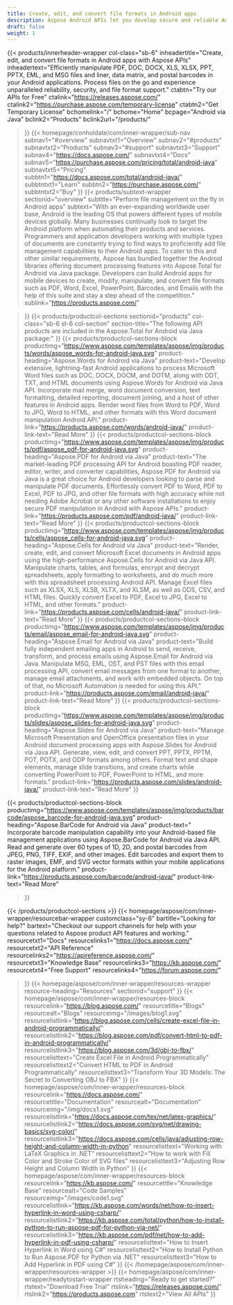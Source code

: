 ```yaml
---
title: Create, edit, and convert file formats in Android apps
description: Aspose Android APIs let you develop secure and reliable Android apps to process PDFs, word documents, spreadsheets, presentations, barcodes, and emails.
draft: false
weight: 1
---
```

{{< products/innerheader-wrapper col-class="sb-6"
  inheadertitle="Create, edit, and convert file formats in Android apps with Aspose APIs"
  inheadertext="Efficiently manipulate PDF, DOC, DOCX, XLS, XLSX, PPT, PPTX, EML, and MSG files and liner, data matrix, and postal barcodes in your Android applications. Process files on the go and experience unparalleled reliability, security, and file format support."
  ctabtn="Try our APIs for Free"
  ctalink="https://releases.aspose.com/"
  ctalink2="https://purchase.aspose.com/temporary-license"
  ctabtn2="Get Temporary License"
  bchomelink="/"
  bchome="Home"
  bcpage="Android via Java"
  bclink2="Products"
  bclink2url="/products/"
 
>}}
  {{< homepage/conholdate/com/inner-wrapper/sub-nav 
subnav1="#overview"
subnavtxt1="Overview" 
subnav2="#products"
subnavtxt2="Products" 
subnav3="#support"
subnavtxt3="Support" 
subnav4="https://docs.aspose.com/"
subnavtxt4="Docs" 
subnav5="https://purchase.aspose.com/pricing/total/android-java"
subnavtxt5="Pricing" 
subbtn1="https://docs.aspose.com/total/android-java/"
subbtntxt1="Learn"
subbtn2="https://purchase.aspose.com/"
subbtntxt2="Buy"
>}}
   {{< products/subtext-wrapper
   sectionid="overview" 
   subtitle="Perform file management on the fly in Android apps"
   subtext="With an ever-expanding worldwide user base, Android is the leading OS that powers different types of mobile devices globally. Many businesses continually look to target the Android platform when automating their products and services. Programmers and application developers working with multiple types of documents are constantly trying to find ways to proficiently add file management capabilities to their Android apps. To cater to this and other similar requirements, Aspose has bundled together the Android libraries offering document processing features into Aspose.Total for Android via Java package. Developers can build Android apps for mobile devices to create, modify, manipulate, and convert file formats such as PDF, Word, Excel, PowerPoint, Barcodes, and Emails with the help of this suite and stay a step ahead of the competition."
   sublink="https://products.aspose.com/"
  
>}} 
{{< products/productcol-sections
sectionid="products" 
col-class="sb-6 st-6 col-section"
section-title="The following API products are included in the Aspose.Total for Android via Java package:"
>}}
{{< products/productcol-sections-block
productimg="https://www.aspose.com/templates/aspose/img/products/words/aspose_words-for-android-java.svg"
product-heading="Aspose.Words for Android via Java"
product-text="Develop extensive, lightning-fast Android applications to process Microsoft Word files such as DOC, DOCX, DOCM, and DOTM, along with ODT, TXT, and HTML documents using Aspose.Words for Android via Java API. Incorporate mail merge, word document conversion, text formatting, detailed reporting, document joining, and a host of other features in Android apps. Render word files from Word to PDF, Word to JPG, Word to HTML, and other formats with this Word document manipulation Android API."
product-link="https://products.aspose.com/words/android-java/" 
product-link-text="Read More"
>}}
{{< products/productcol-sections-block
productimg="https://www.aspose.com/templates/aspose/img/products/pdf/aspose_pdf-for-android-java.svg"
product-heading="Aspose.PDF for Android via Java"
product-text="The market-leading PDF processing API for Android boasting PDF reader, editor, writer, and converter capabilities, Aspose.PDF for Android via Java is a great choice for Android developers looking to parse and manipulate PDF documents. Effortlessly convert PDF to Word, PDF to Excel, PDF to JPG, and other file formats with high accuracy while not needing Adobe Acrobat or any other software installations to enjoy secure PDF manipulation in Android with Aspose APIs."
product-link="https://products.aspose.com/pdf/android-java/" 
product-link-text="Read More"
>}}
{{< products/productcol-sections-block
productimg="https://www.aspose.com/templates/aspose/img/products/cells/aspose_cells-for-android-java.svg"
product-heading="Aspose.Cells for Android via Java"
product-text="Render, create, edit, and convert Microsoft Excel documents in Android apps using the high-performance Aspose.Cells for Android via Java API. Manipulate charts, tables, and formulas, encrypt and decrypt spreadsheets, apply formatting to worksheets, and do much more with this spreadsheet processing Android API. Manage Excel files such as XLSX, XLS, XLSB, XLTX, and XLSM, as well as ODS, CSV, and HTML files. Quickly convert Excel to PDF, Excel to JPG, Excel to HTML, and other formats."
product-link="https://products.aspose.com/cells/android-java/" 
product-link-text="Read More"
>}}
{{< products/productcol-sections-block
productimg="https://www.aspose.com/templates/aspose/img/products/email/aspose_email-for-android-java.svg"
product-heading="Aspose.Email for Android via Java"
product-text="Build fully independent emailing apps in Android to send, receive, transform, and process emails using Aspose.Email for Android via Java. Manipulate MSG, EML, OST, and PST files with this email processing API, convert email messages from one format to another, manage email attachments, and work with embedded objects. On top of that, no Microsoft Automation is needed for using this API."
product-link="https://products.aspose.com/email/android-java/" 
product-link-text="Read More"
>}}
{{< products/productcol-sections-block
productimg="https://www.aspose.com/templates/aspose/img/products/slides/aspose_slides-for-android-java.svg"
product-heading="Aspose.Slides for Android via Java"
product-text="Manage Microsoft Presentation and OpenOffice presentation files in your Android document processing apps with Aspose.Slides for Android via Java API. Generate, view, edit, and convert PPT, PPTX, PPTM, POT, POTX, and ODP formats among others. Format text and shape elements, manage slide transitions, and create charts while converting PowerPoint to PDF, PowerPoint to HTML, and more formats."
product-link="https://products.aspose.com/slides/android-java/" 
product-link-text="Read More"
>}}

{{< products/productcol-sections-block
productimg="https://www.aspose.com/templates/aspose/img/products/barcode/aspose_barcode-for-android-java.svg"
product-heading="Aspose.BarCode for Android via Java"
product-text=" Incorporate barcode manipulation capability into your Android-based file management applications using Aspose.BarCode for Android via Java API. Read and generate over 60 types of 1D, 2D, and postal barcodes from JPEG, PNG, TIFF, EXIF, and other images. Edit barcodes and export them to raster images, EMF, and SVG vector formats within your mobile applications for the Android platform."
product-link="https://products.aspose.com/barcode/android-java/" 
product-link-text="Read More"
>}} 


{{< /products/productcol-sections >}}
{{< homepage/aspose/com/inner-wrapper/resourcebar-wrapper
customclass="sy-6"
bartitle="Looking for help?"
bartext="Checkout our support channels for help with your questions related to Aspose product API features and working."
resourcetxt1="Docs"
resourcelinks1="https://docs.aspose.com/"
resourcetxt2="API Reference"
resourcelinks2="https://apireference.aspose.com/"
resourcetxt3="Knowledge Base"
resourcelinks3="https://kb.aspose.com/"
resourcetxt4="Free Support"
resourcelinks4="https://forum.aspose.com/"
>}}
{{< homepage/aspose/com/inner-wrapper/resources-wrapper
resource-heading="Resources"
sectionid="support"
>}}
{{< homepage/aspose/com/inner-wrapper/resources-block
resourcelink="https://blog.aspose.com/"
resourcetitle="Blogs"
resourcealt="Blogs"
resourceimg="/images/blog1.svg"
resourcelistlink="https://blog.aspose.com/cells/create-excel-file-in-android-programmatically/"
resourcelistlink2="https://blog.aspose.com/pdf/convert-html-to-pdf-in-android-programmatically/"
resourcelistlink3="https://blog.aspose.com/3d/obj-to-fbx/"
resourcelisttext="Create Excel File in Android Programmatically"
resourcelisttext2="Convert HTML to PDF in Android Programmatically"
resourcelisttext3="Transform Your 3D Models: The Secret to Converting OBJ to FBX"
>}}
{{< homepage/aspose/com/inner-wrapper/resources-block
resourcelink="https://docs.aspose.com/"
resourcetitle="Documentation"
resourcealt="Documentation"
resourceimg="/img/docs1.svg"
resourcelistlink="https://docs.aspose.com/tex/net/latex-graphics/"
resourcelistlink2="https://docs.aspose.com/svg/net/drawing-basics/svg-color/"
resourcelistlink3="https://docs.aspose.com/cells/java/adjusting-row-height-and-column-width-in-python"
resourcelisttext="Working with LaTeX Graphics in .NET"
resourcelisttext2="How to work with Fill Color and Stroke Color of SVG files"
resourcelisttext3="Adjusting Row Height and Column Width in Python"
>}}
{{< homepage/aspose/com/inner-wrapper/resources-block
resourcelink="https://kb.aspose.com/"
resourcetitle="Knowledge Base"
resourcealt="Code Samples"
resourceimg="/images/code1.svg"
resourcelistlink="https://kb.aspose.com/words/net/how-to-insert-hyperlink-in-word-using-csharp/"
resourcelistlink2="https://kb.aspose.com/total/python/how-to-install-python-to-run-aspose-pdf-for-python-via-net/"
resourcelistlink3="https://kb.aspose.com/pdf/net/how-to-add-hyperlink-in-pdf-using-csharp/"
resourcelisttext="How to Insert Hyperlink in Word using C#"
resourcelisttext2="How to Install Python to Run Aspose.PDF for Python via .NET"
resourcelisttext3="How to Add Hyperlink in PDF using C#"
>}}
{{< /homepage/aspose/com/inner-wrapper/resources-wrapper >}}
{{< homepage/aspose/com/inner-wrapper/readytostart-wrapper
rtsheading="Ready to get started?"
rtstext="Download Free Trial"
rtslink="https://releases.aspose.com/"
rtslink2="https://products.aspose.com"
rtstext2="View All APIs"
>}}
